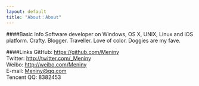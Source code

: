 ```yaml
---
layout: default
title: "About：About"
---
```

####Basic Info
Software developer on Windows, OS X, UNIX, Linux and iOS platform. Crafty. Blogger. Traveller. Love of color. Doggies are my fave.

####Links
GitHub: <https://github.com/Meniny>  
Twitter: <http://twitter.com/_Meniny>  
Weibo: <http://weibo.com/Meniny>  
E-mail: <Meniny@qq.com>  
Tencent QQ: 8382453


